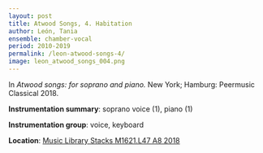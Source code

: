 ```yaml
---
layout: post
title: Atwood Songs, 4. Habitation
author: León, Tania
ensemble: chamber-vocal
period: 2010-2019
permalink: /leon-atwood-songs-4/
image: leon_atwood_songs_004.png
---
```


In *Atwood songs: for soprano and piano.* New York; Hamburg: Peermusic Classical 2018.

**Instrumentation summary**: soprano voice (1), piano (1) 

**Instrumentation group**: voice, keyboard

**Location**: <a href="https://tufts.primo.exlibrisgroup.com/permalink/01TUN_INST/1kc9gia/alma991018215939203851" target="_blank">Music Library Stacks M1621.L47 A8 2018</a>